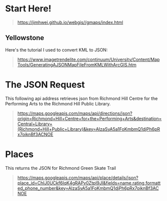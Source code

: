 # Start Here!
> https://jimhwei.github.io/webgis//gmaps/index.html

## Yellowstone

Here's the tutorial I used to convert KML to JSON:

> https://www.imagetrendelite.com/continuum/University/Content/MapTools/GeneratingAJSONMapFileFromKMLWithArcGIS.htm

# The JSON Request

This following api address retrieves json from Richmond Hill Centre for the Performing Arts to the Richmond Hill Public Library.

> https://maps.googleapis.com/maps/api/directions/json?origin=Richmond+Hill+Centre+for+the+Performing+Arts&destination=Central+Library+(Richmond+Hill+Public+Library)&key=AIzaSyA5a1FoKmbmQ1djPh6pRx7oiknBf3ACNOE

# Places

This returns the JSON for Richmond Green Skate Trail

> https://maps.googleapis.com/maps/api/place/details/json?place_id=ChIJ0UCkf6IqK4gRAPv0ZtpI9JI&fields=name,rating,formatted_phone_number&key=AIzaSyA5a1FoKmbmQ1djPh6pRx7oiknBf3ACNOE
